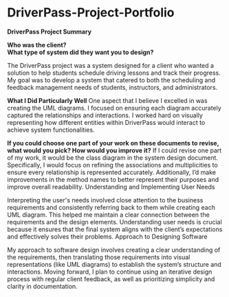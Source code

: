 # DriverPass-Project-Portfolio

**DriverPass Project Summary**

**Who was the client?**  
**What type of system did they want you to design?**

The DriverPass project was a system designed for a client who wanted a solution to help students schedule driving lessons and track their progress. My goal was to develop a system that catered to both the scheduling and feedback management needs of students, instructors, and administrators.

**What I Did Particularly Well**
One aspect that I believe I excelled in was creating the UML diagrams. I focused on ensuring each diagram accurately captured the relationships and interactions. I worked hard on visually representing how different entities within DriverPass would interact to achieve system functionalities.

**If you could choose one part of your work on these documents to revise, what would you pick? How would you improve it?**
If I could revise one part of my work, it would be the class diagram in the system design document. Specifically, I would focus on refining the associations and multiplicities to ensure every relationship is represented accurately. Additionally, I’d make improvements in the method names to better represent their purposes and improve overall readability.
Understanding and Implementing User Needs

Interpreting the user's needs involved close attention to the business requirements and consistently referring back to them while creating each UML diagram. This helped me maintain a clear connection between the requirements and the design elements. Understanding user needs is crucial because it ensures that the final system aligns with the client’s expectations and effectively solves their problems.
Approach to Designing Software

My approach to software design involves creating a clear understanding of the requirements, then translating those requirements into visual representations (like UML diagrams) to establish the system’s structure and interactions. Moving forward, I plan to continue using an iterative design process with regular client feedback, as well as prioritizing simplicity and clarity in documentation.
